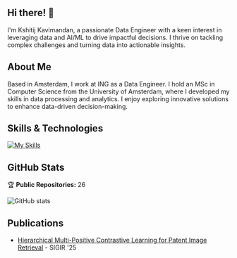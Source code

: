 ## Hi there! 👋

I'm Kshitij Kavimandan, a passionate Data Engineer with a keen interest in leveraging data and AI/ML to drive impactful decisions. I thrive on tackling complex challenges and turning data into actionable insights.

## About Me

Based in Amsterdam, I work at ING as a Data Engineer. I hold an MSc in Computer Science from the University of Amsterdam, where I developed my skills in data processing and analytics. I enjoy exploring innovative solutions to enhance data-driven decision-making.

## Skills & Technologies

[![My Skills](https://skillicons.dev/icons?i=tensorflow,pytorch,opencv,mongodb,mysql,postgres,docker,kubernetes,bash,azure,git,linux,nodejs,react,jenkins,py&perline=8)](https://skillicons.dev)

## GitHub Stats

🏆 **Public Repositories:** 26  

![GitHub stats](https://github-readme-stats.vercel.app/api/top-langs/?username=kshitij3188&theme=radical&include_all_commits=false&count_private=false&layout=compact)

## Publications

- [Hierarchical Multi-Positive Contrastive Learning for Patent Image Retrieval](https://arxiv.org/abs/2506.13496) - SIGIR '25
